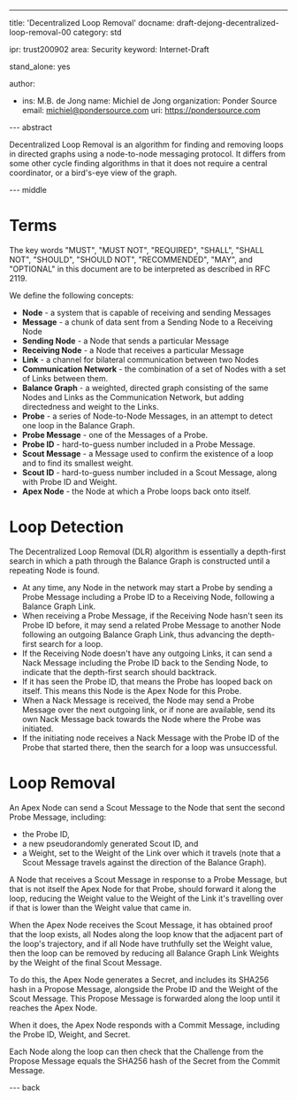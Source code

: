 ---
title: 'Decentralized Loop Removal'
docname: draft-dejong-decentralized-loop-removal-00
category: std

ipr: trust200902
area: Security
keyword: Internet-Draft

stand_alone: yes

author:
  - ins: M.B. de Jong
    name: Michiel de Jong
    organization: Ponder Source
    email: michiel@pondersource.com
    uri: https://pondersource.com

--- abstract

Decentralized Loop Removal is an algorithm for finding and removing
loops in directed graphs using a node-to-node messaging protocol.
It differs from some other cycle finding algorithms in that it does not require
a central coordinator, or a bird's-eye view of the graph.

--- middle

# Terms
The key words "MUST", "MUST NOT", "REQUIRED", "SHALL", "SHALL
NOT", "SHOULD", "SHOULD NOT", "RECOMMENDED",  "MAY", and
"OPTIONAL" in this document are to be interpreted as described in
RFC 2119.

We define the following concepts:

* __Node__ - a system that is capable of receiving and sending Messages
* __Message__ - a chunk of data sent from a Sending Node to a Receiving Node
* __Sending Node__ - a Node that sends a particular Message
* __Receiving Node__ - a Node that receives a particular Message
* __Link__ - a channel for bilateral communication between two Nodes
* __Communication Network__ - the combination of a set of Nodes with a set of Links between them.
* __Balance Graph__ - a weighted, directed graph consisting of the same Nodes and Links as the Communication Network, but adding directedness and weight to the Links.
* __Probe__ - a series of Node-to-Node Messages, in an attempt to detect one loop in the Balance Graph.
* __Probe Message__ - one of the Messages of a Probe.
* __Probe ID__ - hard-to-guess number included in a Probe Message.
* __Scout Message__ - a Message used to confirm the existence of a loop and to find its smallest weight.
* __Scout ID__ - hard-to-guess number included in a Scout Message, along with Probe ID and Weight.
* __Apex Node__ - the Node at which a Probe loops back onto itself.

# Loop Detection

The Decentralized Loop Removal (DLR) algorithm is essentially a depth-first search in which a path through the Balance Graph is constructed until a repeating Node is found.

* At any time, any Node in the network may start a Probe by sending a Probe Message including a Probe ID to a Receiving Node, following a Balance Graph Link.
* When receiving a Probe Message, if the Receiving Node hasn't seen its Probe ID before, it may send a related Probe Message to another Node following an outgoing Balance Graph Link, thus advancing the depth-first search for a loop.
* If the Receiving Node doesn't have any outgoing Links, it can send a Nack Message including the Probe ID back to the Sending Node, to indicate that the depth-first search should backtrack.
* If it has seen the Probe ID, that means the Probe has looped back on itself. This means this Node is the Apex Node for this Probe.
* When a Nack Message is received, the Node may send a Probe Message over the next outgoing link, or if none are available, send its own Nack Message back towards the Node where the Probe was initiated.
* If the initiating node receives a Nack Message with the Probe ID of the Probe that started there, then the search for a loop was unsuccessful.

# Loop Removal

An Apex Node can send a Scout Message to the Node that sent the second Probe Message, including:

* the Probe ID,
* a new pseudorandomly generated Scout ID, and
* a Weight, set to the Weight of the Link over which it travels (note that a Scout Message travels against the direction of the Balance Graph).

A Node that receives a Scout Message in response to a Probe Message, but that is not itself the Apex Node for that Probe, should forward it along the loop, reducing the Weight value to the Weight of the Link it's travelling over if that is lower than the Weight value that came in.

When the Apex Node receives the Scout Message, it has obtained  proof that the loop exists, all Nodes along the loop know that the adjacent part of the loop's trajectory, and if all Node have truthfully set the Weight value, then the loop can be removed by reducing all Balance Graph Link Weights by the Weight of the final Scout Message.

To do this, the Apex Node generates a Secret, and includes its SHA256 hash in a Propose Message, alongside the Probe ID and the Weight of the Scout Message.
This Propose Message is forwarded along the loop until it reaches the Apex Node.

When it does, the Apex Node responds with a Commit Message, including the Probe ID, Weight, and Secret.

Each Node along the loop can then check that the Challenge from the Propose Message equals the SHA256 hash of the Secret from the Commit Message.

--- back
